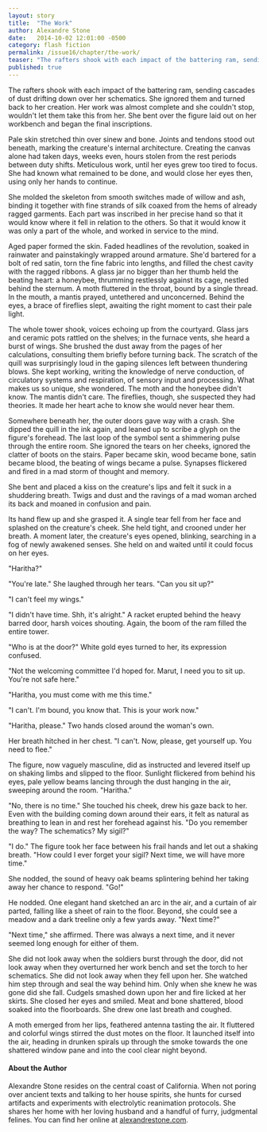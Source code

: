 ```yaml
---
layout: story
title:  "The Work"
author: Alexandre Stone
date:   2014-10-02 12:01:00 -0500
category: flash fiction
permalink: /issue16/chapter/the-work/
teaser: "The rafters shook with each impact of the battering ram, sending cascades of dust drifting down over her schematics."
published: true
---
```


The rafters shook with each impact of the battering ram, sending cascades of dust drifting down over her schematics. She ignored them and turned back to her creation. Her work was almost complete and she couldn't stop, wouldn't let them take this from her. She bent over the figure laid out on her workbench and began the final inscriptions.

Pale skin stretched thin over sinew and bone. Joints and tendons stood out beneath, marking the creature's internal architecture. Creating the canvas alone had taken days, weeks even, hours stolen from the rest periods between duty shifts. Meticulous work, until her eyes grew too tired to focus. She had known what remained to be done, and would close her eyes then, using only her hands to continue.

She molded the skeleton from smooth switches made of willow and ash, binding it together with fine strands of silk coaxed from the hems of already ragged garments. Each part was inscribed in her precise hand so that it would know where it fell in relation to the others. So that it would know it was only a part of the whole, and worked in service to the mind.

Aged paper formed the skin. Faded headlines of the revolution, soaked in rainwater and painstakingly wrapped around armature. She'd bartered for a bolt of red satin, torn the fine fabric into lengths, and filled the chest cavity with the ragged ribbons. A glass jar no bigger than her thumb held the beating heart: a honeybee, thrumming restlessly against its cage, nestled behind the sternum. A moth fluttered in the throat, bound by a single thread. In the mouth, a mantis prayed, untethered and unconcerned. Behind the eyes, a brace of fireflies slept, awaiting the right moment to cast their pale light.

The whole tower shook, voices echoing up from the courtyard. Glass jars and ceramic pots rattled on the shelves; in the furnace vents, she heard a burst of wings. She brushed the dust away from the pages of her calculations, consulting them briefly before turning back. The scratch of the quill was surprisingly loud in the gaping silences left between thundering blows. She kept working, writing the knowledge of nerve conduction, of circulatory systems and respiration, of sensory input and processing. What makes us so unique, she wondered. The moth and the honeybee didn't know. The mantis didn't care. The fireflies, though, she suspected they had theories. It made her heart ache to know she would never hear them.

Somewhere beneath her, the outer doors gave way with a crash. She dipped the quill in the ink again, and leaned up to scribe a glyph on the figure's forehead. The last loop of the symbol sent a shimmering pulse through the entire room. She ignored the tears on her cheeks, ignored the clatter of boots on the stairs. Paper became skin, wood became bone, satin became blood, the beating of wings became a pulse. Synapses flickered and fired in a mad storm of thought and memory.

She bent and placed a kiss on the creature's lips and felt it suck in a shuddering breath. Twigs and dust and the ravings of a mad woman arched its back and moaned in confusion and pain.

Its hand flew up and she grasped it. A single tear fell from her face and splashed on the creature's cheek. She held tight, and crooned under her breath. A moment later, the creature's eyes opened, blinking, searching in a fog of newly awakened senses. She held on and waited until it could focus on her eyes.

"Haritha?"

"You're late." She laughed through her tears. "Can you sit up?"

"I can't feel my wings."

"I didn't have time. Shh, it's alright." A racket erupted behind the heavy barred door, harsh voices shouting. Again, the boom of the ram filled the entire tower.

"Who is at the door?" White gold eyes turned to her, its expression confused.

"Not the welcoming committee I'd hoped for. Marut, I need you to sit up. You're not safe here."

"Haritha, you must come with me this time."

"I can't. I'm bound, you know that. This is your work now."

"Haritha, please." Two hands closed around the woman's own.

Her breath hitched in her chest. "I can't. Now, please, get yourself up. You need to flee."

The figure, now vaguely masculine, did as instructed and levered itself up on shaking limbs and slipped to the floor. Sunlight flickered from behind his eyes, pale yellow beams lancing through the dust hanging in the air, sweeping around the room. "Haritha."

"No, there is no time." She touched his cheek, drew his gaze back to her. Even with the building coming down around their ears, it felt as natural as breathing to lean in and rest her forehead against his. "Do you remember the way? The schematics? My sigil?"

"I do." The figure took her face between his frail hands and let out a shaking breath. "How could I ever forget your sigil? Next time, we will have more time."

She nodded, the sound of heavy oak beams splintering behind her taking away her chance to respond. "Go!"

He nodded. One elegant hand sketched an arc in the air, and a curtain of air parted, falling like a sheet of rain to the floor. Beyond, she could see a meadow and a dark treeline only a few yards away. "Next time?"

"Next time," she affirmed. There was always a next time, and it never seemed long enough for either of them.

She did not look away when the soldiers burst through the door, did not look away when they overturned her work bench and set the torch to her schematics. She did not look away when they fell upon her. She watched him step through and seal the way behind him. Only when she knew he was gone did she fall. Cudgels smashed down upon her and fire licked at her skirts. She closed her eyes and smiled. Meat and bone shattered, blood soaked into the floorboards. She drew one last breath and coughed.

A moth emerged from her lips, feathered antenna tasting the air. It fluttered and colorful wings stirred the dust motes on the floor. It launched itself into the air, heading in drunken spirals up through the smoke towards the one shattered window pane and into the cool clear night beyond.

#### About the Author

Alexandre Stone resides on the central coast of California. When not poring over ancient texts and talking to her house spirits, she hunts for cursed artifacts and experiments with electrolytic reanimation protocols. She shares her home with her loving husband and a handful of furry, judgmental felines. You can find her online at [alexandrestone.com](http://alexandrestone.com/).
